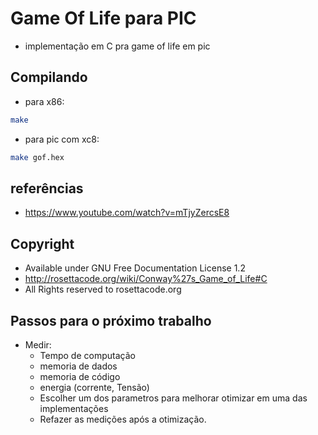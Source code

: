 # Game Of Life para PIC

- implementação em C pra game of life em pic

## Compilando

- para x86:

```bash
make
```

- para pic com xc8:

```bash
make gof.hex
```

## referências

- https://www.youtube.com/watch?v=mTjyZercsE8


## Copyright

- Available under GNU Free Documentation License 1.2
- http://rosettacode.org/wiki/Conway%27s_Game_of_Life#C
- All Rights reserved to rosettacode.org

## Passos para o próximo trabalho

- Medir:
  - Tempo de computação
  - memoria de dados
  - memoria de código
  - energia (corrente, Tensão)
  - Escolher um dos parametros para melhorar otimizar em uma das implementações
  - Refazer as medições após a otimização.
  

